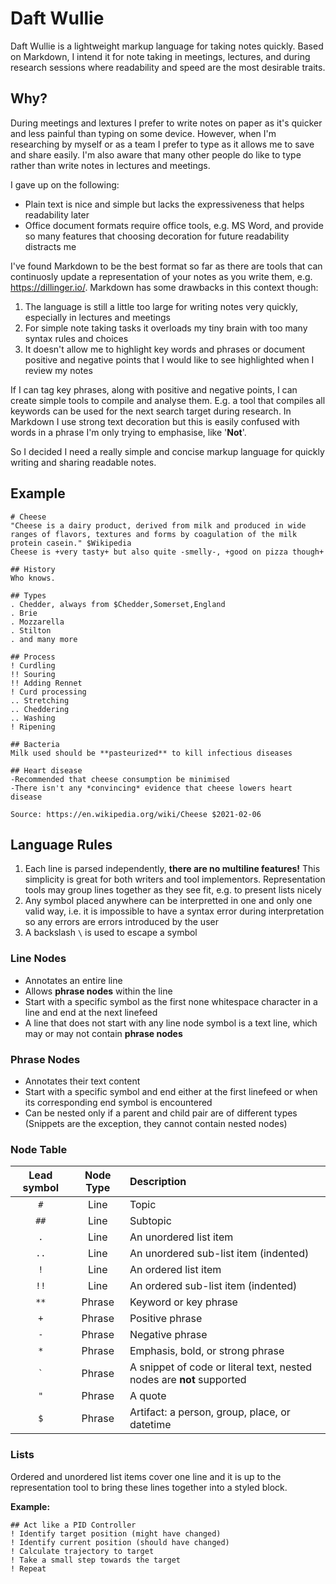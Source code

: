 
# Daft Wullie

Daft Wullie is a lightweight markup language for taking notes quickly. Based on Markdown, I intend it for note taking in meetings, lectures, and during research sessions where readability and speed are the most desirable traits.

## Why?

During meetings and lextures I prefer to write notes on paper as it's quicker and less painful than typing on some device. However, when I'm researching by myself or as a team I prefer to type as it allows me to save and share easily. I'm also aware that many other people do like to type rather than write notes in lectures and meetings.

I gave up on the following:
- Plain text is nice and simple but lacks the expressiveness that helps readability later
- Office document formats require office tools, e.g. MS Word, and provide so many features that choosing decoration for future readability distracts me

I've found Markdown to be the best format so far as there are tools that can continuosly update a representation of your notes as you write them, e.g. https://dillinger.io/. Markdown has some drawbacks in this context though:
1. The language is still a little too large for writing notes very quickly, especially in lectures and meetings
2. For simple note taking tasks it overloads my tiny brain with too many syntax rules and choices
3. It doesn't allow me to highlight key words and phrases or document positive and negative points that I would like to see highlighted when I review my notes

If I can tag key phrases, along with positive and negative points, I can create simple tools to compile and analyse them. E.g. a tool that compiles all keywords can be used for the next search target during research. In Markdown I use strong text decoration but this is easily confused with words in a phrase I'm only trying to emphasise, like '**Not**'.

So I decided I need a really simple and concise markup language for quickly writing and sharing readable notes.

## Example
```
# Cheese
"Cheese is a dairy product, derived from milk and produced in wide ranges of flavors, textures and forms by coagulation of the milk protein casein." $Wikipedia
Cheese is +very tasty+ but also quite -smelly-, +good on pizza though+

## History
Who knows.

## Types
. Chedder, always from $Chedder,Somerset,England
. Brie
. Mozzarella
. Stilton
. and many more

## Process
! Curdling
!! Souring
!! Adding Rennet
! Curd processing
.. Stretching
.. Cheddering
.. Washing
! Ripening

## Bacteria
Milk used should be **pasteurized** to kill infectious diseases

## Heart disease
-Recommended that cheese consumption be minimised
-There isn't any *convincing* evidence that cheese lowers heart disease

Source: https://en.wikipedia.org/wiki/Cheese $2021-02-06
```

## Language Rules

1. Each line is parsed independently, **there are no multiline features!** This simplicity is great for both writers and tool implementors. Representation tools may group lines together as they see fit, e.g. to present lists nicely
2. Any symbol placed anywhere can be interpretted in one and only one valid way, i.e. it is impossible to have a syntax error during interpretation so any errors are errors introduced by the user 
3. A backslash `\` is used to escape a symbol

### Line Nodes
- Annotates an entire line
- Allows **phrase nodes** within the line 
- Start with a specific symbol as the first none whitespace character in a line and end at the next linefeed
- A line that does not start with any line node symbol is a text line, which may or may not contain **phrase nodes**

### Phrase Nodes

- Annotates their text content
- Start with a specific symbol and end either at the first linefeed or when its corresponding end symbol is encountered
- Can be nested only if a parent and child pair are of different types (Snippets are the exception, they cannot contain nested nodes)

### Node Table

| Lead symbol | Node Type | Description |
| :---: | :---: | :--- |
| `#` | Line | Topic |
| `##` | Line | Subtopic |
| `.` | Line | An unordered list item |
| `..` | Line | An unordered sub-list item (indented) |
| `!` | Line | An ordered list item |
| `!!` | Line | An ordered sub-list item (indented) |
| `**` | Phrase | Keyword or key phrase |
| `+` | Phrase | Positive phrase |
| `-` | Phrase | Negative phrase |
| `*` | Phrase | Emphasis, bold, or strong phrase |
| ``` ` ``` | Phrase | A snippet of code or literal text, nested nodes are **not** supported |
| `"` | Phrase | A quote |
| `$` | Phrase | Artifact: a person, group, place, or datetime |

### Lists

Ordered and unordered list items cover one line and it is up to the representation tool to bring these lines together into a styled block.

**Example:**

```
## Act like a PID Controller
! Identify target position (might have changed)
! Identify current position (should have changed)
! Calculate trajectory to target
! Take a small step towards the target
! Repeat
```
